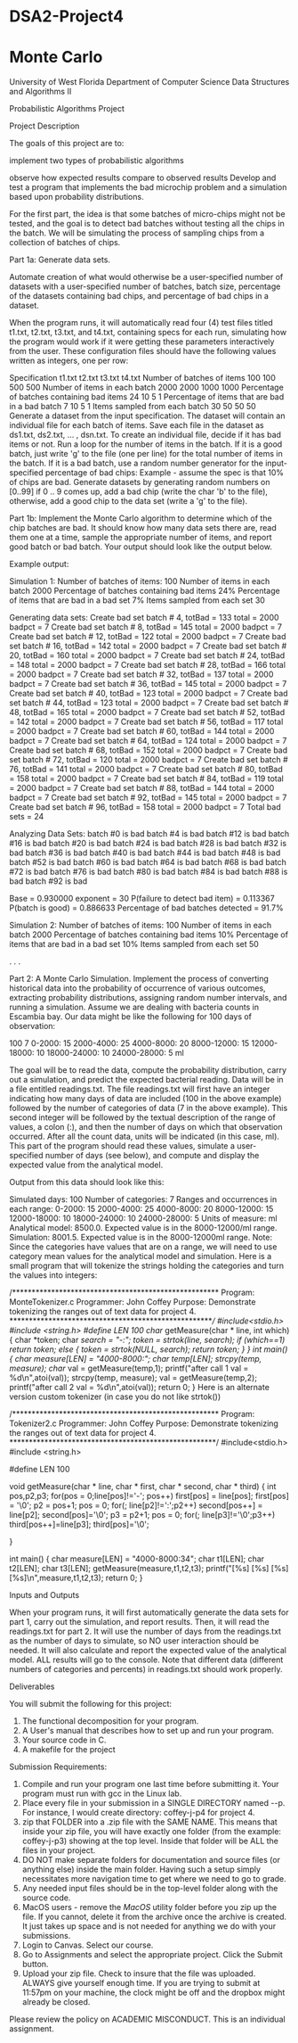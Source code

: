 # DSA2-Project4
# Monte Carlo

University of West Florida 
Department of Computer Science 
Data Structures and Algorithms II

Probabilistic Algorithms Project

 

Project Description

The goals of this project are to:

implement two types of probabilistic algorithms

observe how expected results compare to observed results
Develop and test a program that implements the bad microchip problem and a simulation based upon probability distributions.

For the first part, the idea is that some batches of micro-chips might not be tested, and the goal is to detect bad batches without testing all the chips in the batch. We will be simulating the process of sampling chips from a collection of batches of chips.

Part 1a: Generate data sets.

Automate creation of what would otherwise be a user-specified number of datasets with a user-specified number of batches, batch size, percentage of the datasets containing bad chips, and percentage of bad chips in a dataset.

When the program runs, it will automatically read four (4) test files titled t1.txt, t2.txt, t3.txt, and t4.txt, containing specs for each run, simulating how the program would work if it were getting these parameters interactively from the user. These configuration files should have the following values written as integers, one per row:

Specification	t1.txt	t2.txt	t3.txt	t4.txt
Number of batches of items	100	100	500	500
Number of items in each batch	2000	2000	1000	1000
Percentage of batches containing bad items	24	10	5	1
Percentage of items that are bad in a bad batch	7	10	5	1
Items sampled from each batch	30	50	50	50
Generate a dataset from the input specification. The dataset will contain an individual file for each batch of items. Save each file in the dataset as ds1.txt,  ds2.txt, ... , dsn.txt. To create an individual file, decide if it has bad items or not. Run a loop for the number of items in the batch. If it is a good batch, just write 'g' to the file (one per line) for the total number of items in the batch. If it is a bad batch, use a random number generator for the input-specified percentage of bad chips: Example - assume the spec is that 10% of chips are bad. Generate datasets by generating random numbers on [0..99] if 0 .. 9 comes up, add a bad chip (write the char 'b' to the file), otherwise, add a good chip to the data set (write a 'g' to the file).

Part 1b: Implement the Monte Carlo algorithm to determine which of the chip batches are bad. It should know how many data sets there are, read them one at a time, sample the appropriate number of items, and report good batch or bad batch. Your output should look like the output below.


Example output:

Simulation 1: 
   Number of batches of items:                   100
   Number of items in each batch                2000
   Percentage of batches containing bad items     24%
   Percentage of items that are bad in a bad set   7%
   Items sampled from each set                    30

Generating data sets:
  Create bad set batch #  4, totBad =  133 total =  2000 badpct =  7
  Create bad set batch #  8, totBad =  145 total =  2000 badpct =  7
  Create bad set batch # 12, totBad =  122 total =  2000 badpct =  7
  Create bad set batch # 16, totBad =  142 total =  2000 badpct =  7
  Create bad set batch # 20, totBad =  160 total =  2000 badpct =  7
  Create bad set batch # 24, totBad =  148 total =  2000 badpct =  7
  Create bad set batch # 28, totBad =  166 total =  2000 badpct =  7
  Create bad set batch # 32, totBad =  137 total =  2000 badpct =  7
  Create bad set batch # 36, totBad =  145 total =  2000 badpct =  7
  Create bad set batch # 40, totBad =  123 total =  2000 badpct =  7
  Create bad set batch # 44, totBad =  123 total =  2000 badpct =  7
  Create bad set batch # 48, totBad =  165 total =  2000 badpct =  7
  Create bad set batch # 52, totBad =  142 total =  2000 badpct =  7
  Create bad set batch # 56, totBad =  117 total =  2000 badpct =  7
  Create bad set batch # 60, totBad =  144 total =  2000 badpct =  7
  Create bad set batch # 64, totBad =  124 total =  2000 badpct =  7
  Create bad set batch # 68, totBad =  152 total =  2000 badpct =  7
  Create bad set batch # 72, totBad =  120 total =  2000 badpct =  7
  Create bad set batch # 76, totBad =  141 total =  2000 badpct =  7
  Create bad set batch # 80, totBad =  158 total =  2000 badpct =  7
  Create bad set batch # 84, totBad =  119 total =  2000 badpct =  7
  Create bad set batch # 88, totBad =  144 total =  2000 badpct =  7
  Create bad set batch # 92, totBad =  145 total =  2000 badpct =  7
  Create bad set batch # 96, totBad =  158 total =  2000 badpct =  7
  Total bad sets = 24

Analyzing Data Sets:
  batch #0 is bad
  batch #4 is bad
  batch #12 is bad
  batch #16 is bad
  batch #20 is bad
  batch #24 is bad
  batch #28 is bad
  batch #32 is bad
  batch #36 is bad
  batch #40 is bad
  batch #44 is bad
  batch #48 is bad
  batch #52 is bad
  batch #60 is bad
  batch #64 is bad
  batch #68 is bad
  batch #72 is bad
  batch #76 is bad
  batch #80 is bad
  batch #84 is bad
  batch #88 is bad
  batch #92 is bad

Base = 0.930000 exponent = 30
P(failure to detect bad item) = 0.113367
P(batch is good) = 0.886633
Percentage of bad batches detected =  91.7%

Simulation 2: 
   Number of batches of items:                   100
   Number of items in each batch                2000
   Percentage of batches containing bad items     10%
   Percentage of items that are bad in a bad set  10%
   Items sampled from each set                    50

. . .



 Part 2: A Monte Carlo Simulation. Implement the process of converting historical data into the probability of occurrence of various outcomes, extracting probability distributions, assigning random number intervals, and running a simulation. Assume we are dealing with bacteria counts in Escambia bay. Our data might be like the following for 100 days of observation:

100
7
0-2000: 15
2000-4000: 25
4000-8000: 20
8000-12000: 15
12000-18000: 10
18000-24000: 10
24000-28000: 5
ml

The goal will be to read the data, compute the probability distribution, carry out a simulation, and predict the expected bacterial reading. Data will be in a file entitled readings.txt. The file readings.txt will first have an integer indicating how many days of data are included (100 in the above example) followed by the number of categories of data (7 in the above example). This second integer will be followed by the textual description of the range of values, a colon (:), and then the number of days on which that observation occurred. After all the count data, units will be indicated (in this case, ml). This part of the program should read these values, simulate a user-specified number of days (see below), and compute and display the expected value from the analytical model.

Output from this data should look like this:

Simulated days: 100
Number of categories: 7
Ranges and occurrences in each range:
0-2000: 15
2000-4000: 25
4000-8000: 20
8000-12000: 15
12000-18000: 10
18000-24000: 10
24000-28000: 5
Units of measure: ml
Analytical model: 8500.0. Expected value is in the 8000-12000/ml range.
Simulation: 8001.5. Expected value is in the 8000-12000ml range.
Note: Since the categories have values that are on a range, we will need to use category mean values for the analytical model and simulation. Here is a small program that will tokenize the strings holding the categories and turn the values into integers:

/*****************************************************
 Program: MonteTokenizer.c
 Programmer: John Coffey
 Purpose: Demonstrate tokenizing the ranges out of
 text data for project 4. 
 *****************************************************/
#include<stdio.h>
#include <string.h>
#define LEN 100
char* getMeasure(char * line, int which)
{
  char *token;
  char *search = "-:";
   token = strtok(line, search);
  if (which==1)
    return token;
  else
  {
    token = strtok(NULL, search);
    return token;
  }
}
int main()
{
  char measure[LEN] = "4000-8000:";
  char temp[LEN];
  strcpy(temp, measure);
  char* val = getMeasure(temp,1);
  printf("after call 1 val = %d\n",atoi(val));
  strcpy(temp, measure); 
  val = getMeasure(temp,2);
  printf("after call 2 val = %d\n",atoi(val));
  return 0;
}
Here is an alternate version custom tokenizer (in case you do not like strtok())

/*****************************************************
 Program: Tokenizer2.c
 Programmer: John Coffey
 Purpose: Demonstrate tokenizing the ranges out of
 text data for project 4. 
 *****************************************************/
#include<stdio.h>
#include <string.h>

#define LEN 100

void getMeasure(char * line, char * first, char * second, char * third)
{
  int pos,p2,p3;
  for(pos = 0;line[pos]!='-'; pos++)
    first[pos] = line[pos];
  first[pos] = '\0';
  p2 = pos+1; pos = 0;
  for(; line[p2]!=':';p2++)
    second[pos++] = line[p2];
  second[pos]='\0';
  p3 = p2+1; pos = 0;
  for(; line[p3]!='\0';p3++)
    third[pos++]=line[p3];
  third[pos]='\0';  
    
}

int main()
{
  char measure[LEN] = "4000-8000:34";
  char t1[LEN];
  char t2[LEN];
  char t3[LEN];
  getMeasure(measure,t1,t2,t3);
  printf("[%s] [%s] [%s] [%s]\n",measure,t1,t2,t3);
  return 0;
}

Inputs and Outputs

When your program runs, it will first automatically generate the data sets for part 1, carry out the simulation, and report results. Then, it will read the readings.txt for part 2. It will use the number of days from the readings.txt as the number of days to simulate, so NO user interaction should be needed. It will also calculate and report the expected value of the analytical model. ALL results will go to the console. Note that different data (different numbers of categories and percents) in readings.txt should work properly. 

Deliverables

You will submit the following for this project: 
1. The functional decomposition for your program.
2. A User's manual that describes how to set up and run your program.
3. Your source code in C.
4. A makefile for the project 

 Submission Requirements:  

1. Compile and run your program one last time before submitting it. Your program must run with gcc in the Linux lab.
2. Place every file in your submission in a SINGLE DIRECTORY named <last name>-<first initial>-p<number>. For instance, I would create directory:  coffey-j-p4  for project 4.
3. zip that FOLDER into a .zip file with the SAME NAME. This means that inside your zip file, you will have exactly one folder (from the example: coffey-j-p3) showing at the top level. Inside that folder will be ALL the files in your project.
4. DO NOT make separate folders for documentation and source files (or anything else) inside the main folder. Having such a setup simply necessitates more navigation time to get where we need to go to grade.
5. Any needed input files should be in the top-level folder along with the source code.
6. MacOS users - remove the _MacOS_ utility folder before you zip up the file. If you cannot, delete it from the archive once the archive is created. It just takes up space and is not needed for anything we do with your submissions.
7. Login to Canvas. Select our course.
9. Go to Assignments and select the appropriate project. Click the Submit button.
10. Upload your zip file. Check to insure that the file was uploaded. ALWAYS give yourself enough time. If you are trying to submit at 11:57pm on your machine, the clock might be off and the dropbox might already be closed.

Please review the policy on ACADEMIC MISCONDUCT. This is an individual assignment.
